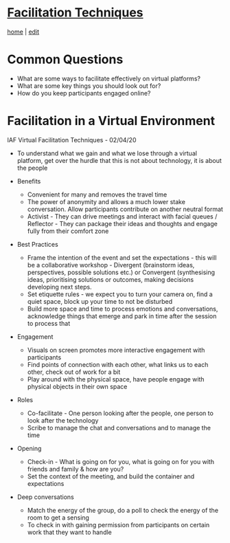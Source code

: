 # [Facilitation Techniques](https://alwinwoo.github.io/pages/facilitation.html)
[home](https://alwinwoo.github.io/) | [edit](https://github.com/alwinwoo/alwinwoo.github.io/edit/master/pages/facilitation.md)

# Common Questions
  -	What are some ways to facilitate effectively on virtual platforms? 
  - What are some key things you should look out for? 
  -	How do you keep participants engaged online? 

# Facilitation in a Virtual Environment

IAF Virtual Facilitation Techniques - 02/04/20
* To understand what we gain and what we lose through a virtual platform, get over the hurdle that this is not about technology, it is about the people

* Benefits
  * Convenient for many and removes the travel time 
  * The power of anonymity and allows a much lower stake conversation. Allow participants contribute on another neutral format
  * Activist - They can drive meetings and interact with facial queues / Reflector - They can package their ideas and thoughts and engage fully from their comfort zone

* Best Practices
  * Frame the intention of the event and set the expectations - this will be a collaborative workshop - Divergent (brainstorm ideas, perspectives, possible solutions etc.) or Convergent (synthesising ideas, prioritising solutions or outcomes, making decisions developing next steps.  
  * Set etiquette rules - we expect you to turn your camera on, find a quiet space, block up your time to not be disturbed
  * Build more space and time to process emotions and conversations, acknowledge things that emerge and park in time after the session to process that

* Engagement
  * Visuals on screen promotes more interactive engagement with participants 
  * Find points of connection with each other, what links us to each other, check out of work for a bit
  * Play around with the physical space, have people engage with physical objects in their own space

* Roles
  * Co-facilitate - One person looking after the people, one person to look after the technology
  * Scribe to manage the chat and conversations and to manage the time

* Opening 
  * Check-in - What is going on for you, what is going on for you with friends and family & how are you?
  * Set the context of the meeting, and build the container and expectations

* Deep conversations
  * Match the energy of the group, do a poll to check the energy of the room to get a sensing
  * To check in with gaining permission from participants on certain work that they want to handle
